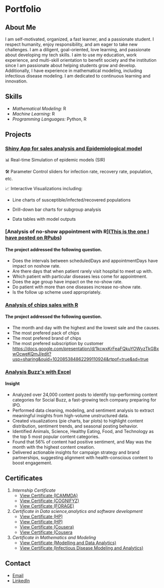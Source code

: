 
# Portfolio

## About Me
I am self-motivated, organized, a fast learner, and a passionate student. I respect humanity, enjoy responsibility, and am eager to take new challenges. I am a diligent, goal-oriented, love learning, and passionate about developing my tech skills.
I aim to use my education, work experience, and multi-skill orientation to benefit society and the institution since I am passionate about helping students grow and develop. Additionally, I have experience in mathematical modeling, including infectious disease modeling. I am dedicated to continuous learning and innovation.

## Skills

- *Mathematical Modeling:* R
- *Machine Learning:* R
- *Programming Languages:* Python, R


## Projects

### [Shiny App for  sales analysis and Epidemiological model](https://mrjet2025.shinyapps.io/PowerBI/)
📊 Real-time Simulation of epidemic models (SIR)

🛠️ Parameter Control sliders for infection rate, recovery rate, population, etc.

📈 Interactive Visualizations including:

- Line charts of susceptible/infected/recovered populations

- Drill-down bar charts for subgroup analysis

- Data tables with model outputs


### [Analysis of no-show appointment with R]([This is the one I have posted on RPubs](http://rpubs.com/Mrjet2020/1260641))
#### The project addressed the following question.
- Does the intervals between scheduledDays and appointmentDays have impact on  noshow rate.
- Are there days that when patient rarely visit hospital to meet up with.
- Which patient with particular diseases less come for appointment.
- Does the age group have impact on the no-show  rate.
- Do patient with more than one diseases increase no-show rate.
- Is the follow up scheme used appropriately.
 
### [Analysis of chips sales with R ](https://drive.google.com/file/d/1Tg9Mu_1fYltgEG1EQC00vc3EQj3X8Qwd/view?usp=sharing)
#### The project addressed the following question.
- The month and day with the highest and the lowest sale and the causes.
- The most prefered pack of chips
- The most prefered brand of chips
- The most prefered  subscription by customer
https://docs.google.com/presentation/d/1kcwxKrFeaFQkuYOWyzTkGBxwOcweKQmJ/edit?usp=sharing&ouid=102085384862299110924&rtpof=true&sd=true

### [Analysis Buzz's with Excel ]([https://drive.google.com/file/d/1Tg9Mu_1fYltgEG1EQC00vc3EQj3X8Qwd/view?usp=sharing](https://docs.google.com/presentation/d/1kcwxKrFeaFQkuYOWyzTkGBxwOcweKQmJ/edit?usp=sharing&ouid=102085384862299110924&rtpof=true&sd=true))
#### Insight
- Analyzed over 24,000 content posts to identify top-performing content categories for Social Buzz, a fast-growing tech company preparing for IPO.
- Performed data cleaning, modeling, and sentiment analysis to extract meaningful insights from high-volume unstructured data.
- Created visualizations (pie charts, bar plots) to highlight content distribution, sentiment trends, and seasonal posting behavior.
- Identified Animals, Science, Healthy Eating, Food, and Technology as the top 5 most popular content categories.
- Found that 56% of content had positive sentiment, and May was the month with the highest content creation.
- Delivered actionable insights for campaign strategy and brand partnerships, suggesting alignment with health-conscious content to boost engagement.


## Certificates

1. *Internship Certificate*
   - [View Certificate (ICAMMDA)](https://drive.google.com/file/d/1MMPe3F7FeSHRXMPYPZyBtIetzUWg71HC/view?usp=sharing-)
   - [View Certificate (COGNIFYZ)](https://drive.google.com/file/d/1-9Z2sAjrg8HJCmIH3D7_HqRNyMaoFTot/view?usp=sharing)
   - [View Certificate (FORAGE)](https://drive.google.com/file/d/1dOSSTlCfPejrBJbUJIXzkubsY5lfZqvO/view?usp=sharing)
2. *Certificate in Data science,analytics and software development*
   - [View Certificate (HP)](https://drive.google.com/file/d/1z4sho-cf-BF0OR1stJHTOi6ncUuLr_OU/view?usp=sharing)
   - [View Certificate (HP)](https://drive.google.com/file/d/16jjrQ94Ec4CwYuVlvNf6OKIOT3k-NLty/view?usp=sharing)
   - [View Certificate (Cousera)](https://drive.google.com/file/d/1YPH0D_aJTUT1AbfwgExRYIxxmzVV0Wpo/view?usp=sharing)
   - [View Certificate (Cousera](https://drive.google.com/file/d/1D2bmAeY2epSftpubnmIfYFbC40pPEAZi/view?usp=sharing)
3. *Certificate in Mathematics and Modeling*
   - [View Certificate (Modelling and Data Analytics)](https://drive.google.com/file/d/1iJUfJkFJq6nJSJta5EJ4LONxcwg_hz-g/view?usp=sharin)
   - [View Certificate (Infectious Disease Modeling and Analytics)](https://drive.google.com/file/d/1knthGlEhj4fRuXK4c7-0C7JbaxdJmZTW/view?usp=sharing)

## Contact
- [Email](mailto:oluwaseun1508@gmail.com)
- [LinkedIn](https://www.linkedin.com/in/alabi-kazeem-oluwaseun-0231b8325/)

